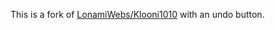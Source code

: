 This is a fork of [LonamiWebs/Klooni1010](https://github.com/LonamiWebs/Klooni1010) with an undo button.